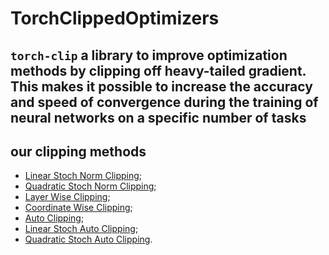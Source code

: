 # TorchClippedOptimizers  

`torch-clip` a library to improve optimization methods by clipping off heavy-tailed gradient. This makes it possible to increase the accuracy and speed of convergence during the training of neural networks on a specific number of tasks
------------
## our clipping methods  

+ [Linear Stoch Norm Clipping](#LinearStochNormClip);  
+ [Quadratic Stoch Norm Clipping](#QuadraticStochNormClip);  
+ [Layer Wise Clipping](#LayerWiseClip);  
+ [Coordinate Wise Clipping](#CoordWiseClip);  
+ [Auto Clipping](#AutoClip);  
+ [Linear Stoch Auto Clipping](#LinearStochAutoClip);  
+ [Quadratic Stoch Auto Clipping](#QuadraticStochAutoClip).
